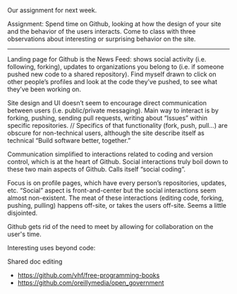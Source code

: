 Our assignment for next week. 


Assignment: 
Spend time on Github, looking at how the design of your site and the behavior of the users interacts. Come to class with three observations about interesting or surprising behavior on the site.

------ 
Landing page for Github is the News Feed: shows social activity (i.e. following, forking), updates to organizations you belong to (i.e. if someone pushed new code to a shared repository). Find myself drawn to click on other people’s profiles and look at the code they’ve pushed, to see what they’ve been working on.

Site design and UI doesn’t seem to encourage direct communication between users (i.e. public/private messaging). Main way to interact is by forking, pushing, sending pull requests, writing about “Issues” within specific repositories. // Specifics of that functionality (fork, push, pull…)  are obscure for non-technical users, although the site describe itself as technical “Build software better, together.”

Communication simplified to interactions related to coding and version control, which is at the heart of Github. Social interactions truly boil down to these two main aspects of Github. Calls itself “social coding”.

Focus is on profile pages, which have every person’s repositories, updates, etc. “Social” aspect is front-and-center but the social interactions seem almost non-existent. The meat of these interactions (editing code, forking, pushing, pulling) happens off-site, or takes the users off-site. Seems a little disjointed.

Github gets rid of the need to meet by allowing for collaboration on the user's time. 

Interesting uses beyond code:

Shared doc editing 
- https://github.com/vhf/free-programming-books
- https://github.com/oreillymedia/open_government

